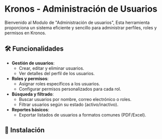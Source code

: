 # Kronos - Administración de Usuarios

Bienvenido al Modulo de "Administración de usuarios", Esta herramienta proporciona un sistema eficiente y sencillo para administrar perfiles, roles y permisos en Kronos.

## 🛠️ Funcionalidades

- **Gestión de usuarios**:
  - Crear, editar y eliminar usuarios.
  - Ver detalles del perfil de los usuarios.
- **Roles y permisos**:
  - Asignar roles específicos a los usuarios.
  - Configurar permisos personalizados para cada rol.
- **Búsqueda y filtrado**:
  - Buscar usuarios por nombre, correo electrónico o roles.
  - Filtrar usuarios según su estado (activo/inactivo).
- **Reportes básicos**:
  - Exportar listados de usuarios a formatos comunes (PDF/Excel).

## 🚀 Instalación
